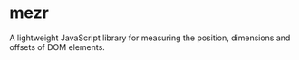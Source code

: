 mezr
====

A lightweight JavaScript library for measuring the position, dimensions and offsets of DOM elements.

